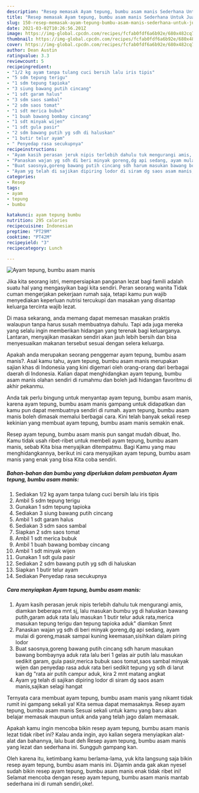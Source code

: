 ```yaml
---
description: "Resep memasak Ayam tepung, bumbu asam manis Sederhana Untuk Jualan"
title: "Resep memasak Ayam tepung, bumbu asam manis Sederhana Untuk Jualan"
slug: 150-resep-memasak-ayam-tepung-bumbu-asam-manis-sederhana-untuk-jualan
date: 2021-03-02T10:26:56.201Z
image: https://img-global.cpcdn.com/recipes/fcfab0fdf6a6b92e/680x482cq70/ayam-tepung-bumbu-asam-manis-foto-resep-utama.jpg
thumbnail: https://img-global.cpcdn.com/recipes/fcfab0fdf6a6b92e/680x482cq70/ayam-tepung-bumbu-asam-manis-foto-resep-utama.jpg
cover: https://img-global.cpcdn.com/recipes/fcfab0fdf6a6b92e/680x482cq70/ayam-tepung-bumbu-asam-manis-foto-resep-utama.jpg
author: Dean Austin
ratingvalue: 3.3
reviewcount: 5
recipeingredient:
- "1/2 kg ayam tanpa tulang cuci bersih lalu iris tipis"
- "5 sdm tepung terigu"
- "1 sdm tepung tapioka"
- "3 siung bawang putih cincang"
- "1 sdt garam halus"
- "3 sdm saos sambal"
- "2 sdm saos tomat"
- "1 sdt merica bubuk"
- "1 buah bawang bombay cincang"
- "1 sdt minyak wijen"
- "1 sdt gula pasir"
- "2 sdm bawang putih yg sdh di haluskan"
- "1 butir telur ayam"
- " Penyedap rasa secukupnya"
recipeinstructions:
- "Ayam kasih perasan jeruk nipis terlebih dahulu tuk mengurangi amis, diamkan beberapa mnt sj, lalu masukan bumbu yg di haluskan bawang putih,garam aduk rata lalu masukan 1 butir telur aduk rata,merica masukan tepung terigu dan tepung tapioka aduk&#34; diamkan 5mnt"
- "Panaskan wajan yg sdh di beri minyak goreng,dg api sedang, ayam mulai di goreng,masak sampai kuning keemasan,sisihkan dalam piring lodor"
- "Buat saosnya,goreng bawang putih cincang sdh harum masukan bawang bombaynya aduk rata lalu beri 1 gelas air putih lalu masukan sedikit garam, gula pasir,merica bubuk saos tomat,saos sambal minyak wijen dan penyedap rasa aduk rata beri sedikit tepung yg sdh di larut kan dg &#34;rata air putih campur aduk, kira 2 mnt matang angkat"
- "Ayam yg telah di sajikan dipiring lodor di siram dg saos asam manis,sajikan selagi hangat"
categories:
- Resep
tags:
- ayam
- tepung
- bumbu

katakunci: ayam tepung bumbu 
nutrition: 295 calories
recipecuisine: Indonesian
preptime: "PT29M"
cooktime: "PT42M"
recipeyield: "3"
recipecategory: Lunch

---
```



![Ayam tepung, bumbu asam manis](https://img-global.cpcdn.com/recipes/fcfab0fdf6a6b92e/680x482cq70/ayam-tepung-bumbu-asam-manis-foto-resep-utama.jpg)

Jika kita seorang istri, mempersiapkan panganan lezat bagi famili adalah suatu hal yang mengasyikan bagi kita sendiri. Peran seorang  wanita Tidak cuman mengerjakan pekerjaan rumah saja, tetapi kamu pun wajib menyediakan keperluan nutrisi tercukupi dan masakan yang disantap keluarga tercinta wajib lezat.

Di masa  sekarang, anda memang dapat memesan masakan praktis walaupun tanpa harus susah membuatnya dahulu. Tapi ada juga mereka yang selalu ingin memberikan hidangan yang terenak bagi keluarganya. Lantaran, menyajikan masakan sendiri akan jauh lebih bersih dan bisa menyesuaikan makanan tersebut sesuai dengan selera keluarga. 



Apakah anda merupakan seorang penggemar ayam tepung, bumbu asam manis?. Asal kamu tahu, ayam tepung, bumbu asam manis merupakan sajian khas di Indonesia yang kini digemari oleh orang-orang dari berbagai daerah di Indonesia. Kalian dapat menghidangkan ayam tepung, bumbu asam manis olahan sendiri di rumahmu dan boleh jadi hidangan favoritmu di akhir pekanmu.

Anda tak perlu bingung untuk menyantap ayam tepung, bumbu asam manis, karena ayam tepung, bumbu asam manis gampang untuk didapatkan dan kamu pun dapat membuatnya sendiri di rumah. ayam tepung, bumbu asam manis boleh dimasak memalui berbagai cara. Kini telah banyak sekali resep kekinian yang membuat ayam tepung, bumbu asam manis semakin enak.

Resep ayam tepung, bumbu asam manis pun sangat mudah dibuat, lho. Kamu tidak usah ribet-ribet untuk membeli ayam tepung, bumbu asam manis, sebab Kita bisa menyajikan ditempatmu. Bagi Kamu yang mau menghidangkannya, berikut ini cara menyajikan ayam tepung, bumbu asam manis yang enak yang bisa Kita coba sendiri.

<!--inarticleads1-->

##### Bahan-bahan dan bumbu yang diperlukan dalam pembuatan Ayam tepung, bumbu asam manis:

1. Sediakan 1/2 kg ayam tanpa tulang cuci bersih lalu iris tipis
1. Ambil 5 sdm tepung terigu
1. Gunakan 1 sdm tepung tapioka
1. Sediakan 3 siung bawang putih cincang
1. Ambil 1 sdt garam halus
1. Sediakan 3 sdm saos sambal
1. Siapkan 2 sdm saos tomat
1. Ambil 1 sdt merica bubuk
1. Ambil 1 buah bawang bombay cincang
1. Ambil 1 sdt minyak wijen
1. Gunakan 1 sdt gula pasir
1. Sediakan 2 sdm bawang putih yg sdh di haluskan
1. Siapkan 1 butir telur ayam
1. Sediakan  Penyedap rasa secukupnya




<!--inarticleads2-->

##### Cara menyiapkan Ayam tepung, bumbu asam manis:

1. Ayam kasih perasan jeruk nipis terlebih dahulu tuk mengurangi amis, diamkan beberapa mnt sj, lalu masukan bumbu yg di haluskan bawang putih,garam aduk rata lalu masukan 1 butir telur aduk rata,merica masukan tepung terigu dan tepung tapioka aduk&#34; diamkan 5mnt
1. Panaskan wajan yg sdh di beri minyak goreng,dg api sedang, ayam mulai di goreng,masak sampai kuning keemasan,sisihkan dalam piring lodor
1. Buat saosnya,goreng bawang putih cincang sdh harum masukan bawang bombaynya aduk rata lalu beri 1 gelas air putih lalu masukan sedikit garam, gula pasir,merica bubuk saos tomat,saos sambal minyak wijen dan penyedap rasa aduk rata beri sedikit tepung yg sdh di larut kan dg &#34;rata air putih campur aduk, kira 2 mnt matang angkat
1. Ayam yg telah di sajikan dipiring lodor di siram dg saos asam manis,sajikan selagi hangat




Ternyata cara membuat ayam tepung, bumbu asam manis yang nikamt tidak rumit ini gampang sekali ya! Kita semua dapat memasaknya. Resep ayam tepung, bumbu asam manis Sesuai sekali untuk kamu yang baru akan belajar memasak maupun untuk anda yang telah jago dalam memasak.

Apakah kamu ingin mencoba bikin resep ayam tepung, bumbu asam manis lezat tidak ribet ini? Kalau anda ingin, ayo kalian segera menyiapkan alat-alat dan bahannya, lalu buat deh Resep ayam tepung, bumbu asam manis yang lezat dan sederhana ini. Sungguh gampang kan. 

Oleh karena itu, ketimbang kamu berlama-lama, yuk kita langsung saja bikin resep ayam tepung, bumbu asam manis ini. Dijamin anda gak akan nyesel sudah bikin resep ayam tepung, bumbu asam manis enak tidak ribet ini! Selamat mencoba dengan resep ayam tepung, bumbu asam manis mantab sederhana ini di rumah sendiri,oke!.

